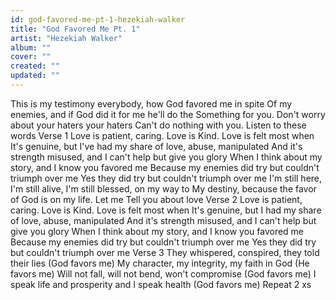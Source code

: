 ```yaml
---
id: god-favored-me-pt-1-hezekiah-walker
title: "God Favored Me Pt. 1"
artist: "Hezekiah Walker"
album: ""
cover: ""
created: ""
updated: ""
---
```


This is my testimony everybody, how God favored me in spite
Of my enemies, and if God did it for me he'll do the
Something for you. Don't worry about your haters your haters
Can't do nothing with you. Listen to these words
Verse 1
Love is patient, caring. Love is Kind. Love is felt most when
It's genuine, but I've had my share of love, abuse, manipulated
And it's strength misused, and I can't help but give you glory
When I think about my story, and I know you favored me
Because my enemies did try but couldn't triumph over me
Yes they did try but couldn't triumph over me
I'm still here, I'm still alive, I'm still blessed, on my way to
My destiny, because the favor of God is on my life. Let me
Tell you about love
Verse 2
Love is patient, caring. Love is Kind. Love is felt most when
It's genuine, but I had my share of love, abuse, manipulated
And it's strength misused, and I can't help but give you glory
When I think about my story, and I know you favored me
Because my enemies did try but couldn't triumph over me
Yes they did try but couldn't triumph over me
Verse 3
They whispered, conspired, they told their lies (God favors me)
My character, my integrity, my faith in God (He favors me)
Will not fall, will not bend, won't compromise (God favors me)
I speak life and prosperity and I speak health (God favors me)
Repeat 2 xs